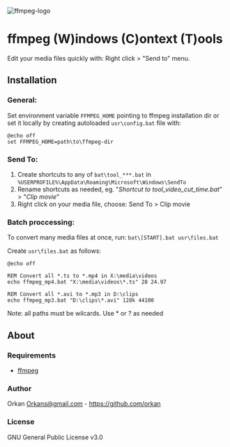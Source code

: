 ![ffmpeg-logo](https://user-images.githubusercontent.com/129182/109426425-fdf78800-79ed-11eb-934b-6aac6bc56d18.jpg)

# ffmpeg (W)indows (C)ontext (T)ools
Edit your media files quickly with: Right click > "Send to" menu.

## Installation

### General:
Set environment variable `FFMPEG_HOME` pointing to ffmpeg installation dir or set it locally by creating autoloaded `usr\config.bat` file with:
```batch
@echo off
set FFMPEG_HOME=path\to\ffmpeg-dir
```

### Send To:
1. Create shortcuts to any of `bat\tool_***.bat` in `%USERPROFILE%\AppData\Roaming\Microsoft\Windows\SendTo`
1. Rename shortcuts as needed, eg. "*Shortcut to tool_video_cut_time.bat*" > "_Clip movie_"
1. Right click on your media file, choose: Send To > Clip movie

### Batch proccessing:
To convert many media files at once, run: `bat\[START].bat usr\files.bat`

Create `usr\files.bat` as follows: 
```batch
@echo off

REM Convert all *.ts to *.mp4 in X:\media\videos
echo ffmpeg_mp4.bat "X:\media\videos\*.ts" 28 24.97

REM Convert all *.avi to *.mp3 in D:\clips
echo ffmpeg_mp3.bat "D:\clips\*.avi" 128k 44100
```
Note: all paths must be wilcards. Use * or ? as needed

## About
### Requirements
* [ffmpeg](https://ffmpeg.org/)

### Author
Orkan <Orkans@gmail.com> - https://github.com/orkan

### License
GNU General Public License v3.0
